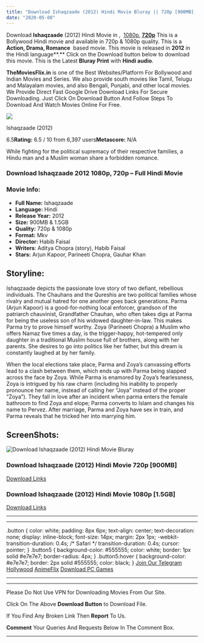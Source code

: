 ```yaml
---
title: "Download Ishaqzaade (2012) Hindi Movie Bluray || 720p [900MB] || 1080p [1.5GB]"
date: "2020-05-08"
---
```


Download **Ishaqzaade** (2012) Hindi Movie in ,  [1080p](https://1moviesflix.com/1080p-movies/), [**720p**](https://1moviesflix.com/720p-movies/) This is a Bollywood Hindi movie and available in 720p & 1080p quality. This is a **Action, Drama, Romance**  based movie. This movie is released in **2012** in the Hindi language**.** Click on the Download button below to download this movie. This is the Latest **Bluray Print** with **Hindi audio**.

**TheMoviesFlix.in** is one of the Best Websites/Platform For Bollywood and Indian Movies and Series. We also provide south movies like Tamil, Telugu and Malayalam movies, and also Bengali, Punjabi, and other local movies. We Provide Direct Fast Google Drive Download Links For Secure Downloading. Just Click On Download Button And Follow Steps To Download And Watch Movies Online For Free.

[![](https://m.media-amazon.com/images/M/MV5BYWI5OThjZmEtYzc5NS00ZTg2LThlZDgtMDU2YWFjOWEzOTc5XkEyXkFqcGdeQXVyNTkzNDQ4ODc@._V1_SX300.jpg)](https://www.imdb.com/title/tt2308773/ "Ishaqzaade")

Ishaqzaade (2012)

6.5**Rating:** 6.5 / 10 from 6,397 users**Metascore:** N/A

While fighting for the political supremacy of their respective families, a Hindu man and a Muslim woman share a forbidden romance.

### Download Ishaqzaade 2012 1080p, 720p – Full Hindi Movie

### Movie Info:

- **Full Name:** Ishaqzaade
- **Language:** Hindi
- **Release Year:** 2012
- **Size:** 900MB & 1.5GB
- **Quality:** 720p & 1080p
- **Format:** Mkv
- **Director:** Habib Faisal
- **Writers**: Aditya Chopra (story), Habib Faisal
- **Stars:** Arjun Kapoor, Parineeti Chopra, Gauhar Khan

## Storyline:

Ishaqzaade depicts the passionate love story of two defiant, rebellious individuals. The Chauhans and the Qureshis are two political families whose rivalry and mutual hatred for one another goes back generations. Parma (Arjun Kapoor) is a good-for-nothing local enforcer, grandson of the patriarch chauvinist, Grandfather Chauhan, who often takes digs at Parma for being the useless son of his widowed daughter-in-law. This makes Parma try to prove himself worthy. Zoya (Parineeti Chopra) a Muslim who offers Namaz five times a day, is the trigger-happy, hot-tempered only daughter in a traditional Muslim house full of brothers, along with her parents. She desires to go into politics like her father, but this dream is constantly laughed at by her family.

When the local elections take place, Parma and Zoya’s canvassing efforts lead to a clash between them, which ends up with Parma being slapped across the face by Zoya. While Parma is enamored by Zoya’s fearlessness, Zoya is intrigued by his raw charm (including his inability to properly pronounce her name, instead of calling her “Joya” instead of the proper “Zoya”). They fall in love after an incident when parma enters the female bathroom to find Zoya and elope; Parma converts to Islam and changes his name to Pervez. After marriage, Parma and Zoya have sex in train, and Parma reveals that he tricked her into marrying him.

## ScreenShots:

![Download Ishaqzaade (2012) Hindi Movie Bluray](https://i.imgur.com/uCvuhRE.jpg)

### Download Ishaqzaade (2012) Hindi Movie 720p \[900MB\]

[Download Links](https://1moviesflix.com?a270777880=elBvOUdmam05UGkxblFuUFd0dWFKRlZObGJNRC9VSUkzMjR4Ny9IbEFWMmNZTFlLcHlvQ2ZFM1h4SHBhYkZJazdhK3NaYUYyNXdMS0dDVW5NcnlJZUR5M1NhZDJNQSswVjA2S29qYzE2S3c9)

### Download Ishaqzaade (2012) Hindi Movie 1080p \[1.5GB\] 

[Download Links](https://1moviesflix.com?a270777880=elBvOUdmam05UGkxblFuUFd0dWFKRlZObGJNRC9VSUkzMjR4Ny9IbEFWMmNZTFlLcHlvQ2ZFM1h4SHBhYkZJa2haQ3c0M0wxTlJIb2ExRjJoZVpjTFpWUTcvVml5OFlIRVhXMkxhTFdUeVU9)

* * *

* * *

.button { color: white; padding: 8px 6px; text-align: center; text-decoration: none; display: inline-block; font-size: 14px; margin: 2px 1px; -webkit-transition-duration: 0.4s; /\* Safari \*/ transition-duration: 0.4s; cursor: pointer; } .button5 { background-color: #555555; color: white; border: 1px solid #e7e7e7; border-radius: 4px; } .button5:hover { background-color: #e7e7e7; border: 2px solid #555555; color: black; } [Join Our Telegram](http://gdrivepro.xyz/join.php) [Hollywood](https://moviesverse.com/) [AnimeFlix](https://animeflix.in/) [Download PC Games](https://gamesflix.net/)  

* * *

* * *

  

Please Do Not Use VPN for Downloading Movies From Our Site.

Click On The Above **Download Button** to Download File.

If You Find Any Broken Link Then **Report** To Us.

**Comment** Your Queries And Requests Below In The Comment Box.

* * *
